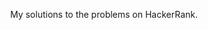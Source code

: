 <p align="center">
	<a href="https://miro.medium.com/max/5522/1*JhV105AX1GNhHhqc8ZunEg.png" ></a>
</p>
<p align="center">
    My solutions to the problems on HackerRank.
</p>
